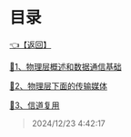 # 目录  


[👈【返回】](/--Catalog--/计算机网络/--Catalog--计算机网络)  


[📜1、物理层概述和数据通信基础](/计算机网络/2、物理层/1、物理层概述和数据通信基础)  

[📜2、物理层下面的传输媒体](/计算机网络/2、物理层/2、物理层下面的传输媒体)  

[📜3、信道复用](/计算机网络/2、物理层/3、信道复用)  







> 2024/12/23 4:42:17

